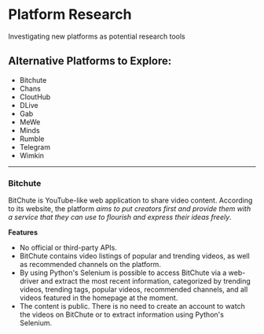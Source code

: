 # Platform Research

<p>Investigating new platforms as potential research tools</p>


## Alternative Platforms to Explore:

- Bitchute
- Chans
- CloutHub
- DLive
- Gab
- MeWe
- Minds
- Rumble
- Telegram
- Wimkin

---

### Bitchute

<p>BitChute is YouTube-like web application to share video content. According to its website, the platform <i>aims to put creators first and provide them with a service that they can use to flourish and express their ideas freely</i>.</p>

**Features**

- No official or third-party APIs.
- BitChute contains video listings of popular and trending videos, as well as recommended channels on the platform.
- By using Python's Selenium is possible to access BitChute via a web-driver and extract the most recent information, categorized by trending videos, trending tags, popular videos, recommended channels, and all videos featured in the homepage at the moment.
- The content is public. There is no need to create an account to watch the videos on BitChute or to extract information using Python's Selenium.
